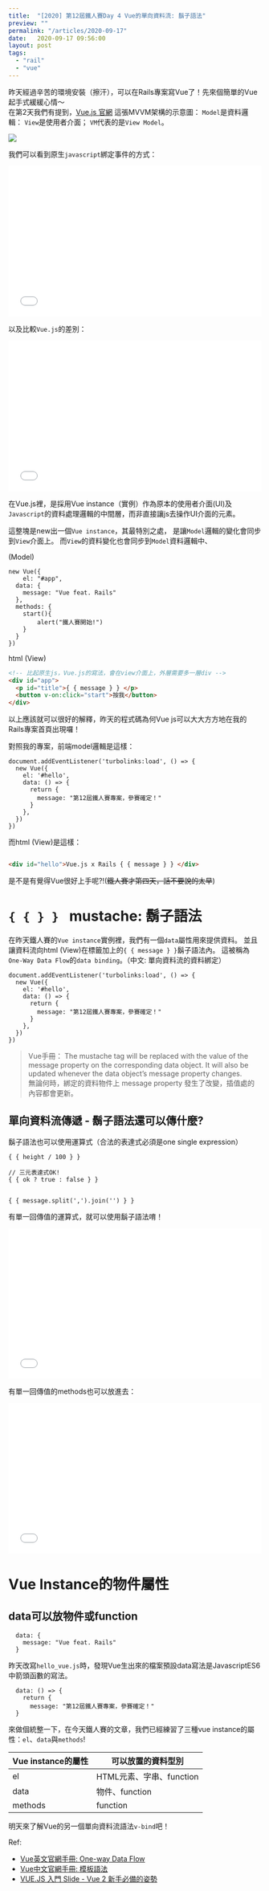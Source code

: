 ```yaml
---
title:  "[2020] 第12屆鐵人賽Day 4 Vue的單向資料流: 鬍子語法"
preview: ""
permalink: "/articles/2020-09-17"
date:   2020-09-17 09:56:00
layout: post
tags: 
  - "rail"
  - "vue"    
---
```


昨天經過辛苦的環境安裝（擦汗），可以在Rails專案寫Vue了！先來個簡單的Vue起手式緩緩心情～  
在第2天我們有提到，[Vue.js 官網](https://012.vuejs.org/guide/) 這張MVVM架構的示意圖：
`Model`是資料邏輯：
`View`是使用者介面；
`VM`代表的是`View Model`。

<!-- more -->

![](https://i.imgur.com/JcXXD6y.png)  

我們可以看到原生`javascript`綁定事件的方式：

<iframe width="100%" height="300" src="//jsfiddle.net/tingtinghsu/jLmkebzo/14/embedded/js,html,result/dark/" allowfullscreen="allowfullscreen" allowpaymentrequest frameborder="0"></iframe>

以及比較`Vue.js`的差別：
<iframe width="100%" height="300" src="//jsfiddle.net/tingtinghsu/41mrcLkz/6/embedded/js,html,result/" allowfullscreen="allowfullscreen" allowpaymentrequest frameborder="0"></iframe>

在Vue.js裡，是採用Vue instance（實例）作為原本的使用者介面(UI)及`Javascript`的資料處理邏輯的中間層，而非直接讓js去操作UI介面的元素。

這整塊是new出一個`Vue instance`，其最特別之處，
是讓`Model`邏輯的變化會同步到`View`介面上。
而`View`的資料變化也會同步到`Model`資料邏輯中、

(Model)
```
new Vue({
	el: "#app",
  data: {
  	message: "Vue feat. Rails"
  },
  methods: {
  	start(){
    	alert("鐵人賽開始!")
    }
  }
})
```

html (View)
```html
<!-- 比起原生js，Vue.js的寫法，會在view介面上，外層需要多一層div -->
<div id="app">
  <p id="title">{ { message } } </p>
  <button v-on:click="start">按我</button>
</div>
```

以上應該就可以很好的解釋，昨天的程式碼為何Vue js可以大大方方地在我的Rails專案首頁出現囉！

對照我的專案，前端model邏輯是這樣：

```
document.addEventListener('turbolinks:load', () => {
  new Vue({
    el: '#hello',
    data: () => {
      return {
        message: "第12屆鐵人賽專案，參賽確定！"
      }
    },
  })
})
```

而html (View)是這樣：

```html

<div id="hello">Vue.js x Rails { { message } } </div>

```

是不是有覺得Vue很好上手呢?!(~~鐵人賽才第四天，話不要說的太早~~)

# `{ { } } ` mustache: 鬍子語法

在昨天鐵人賽的`Vue instance`實例裡，我們有一個`data`屬性用來提供資料。
並且讓資料流向html (View)在標籤加上的`{ { message } }`鬍子語法內。
這被稱為`One-Way Data Flow`的`data binding`。（中文: 單向資料流的資料綁定）
```
document.addEventListener('turbolinks:load', () => {
  new Vue({
    el: '#hello',
    data: () => {
      return {
        message: "第12屆鐵人賽專案，參賽確定！"
      }
    },
  })
})
```

> Vue手冊：
The mustache tag will be replaced with the value of the message property on the corresponding data object. It will also be updated whenever the data object’s message property changes.  
無論何時，綁定的資料物件上 message property 發生了改變，插值處的內容都會更新。

## 單向資料流傳遞 - 鬍子語法還可以傳什麼?

鬍子語法也可以使用運算式（合法的表達式必須是one single expression）

```
{ { height / 100 } }

// 三元表達式OK!
{ { ok ? true : false } }


{ { message.split(',').join('') } }
```

有單一回傳值的運算式，就可以使用鬍子語法唷！

<iframe width="100%" height="300" src="//jsfiddle.net/tingtinghsu/2c0udyvj/5/embedded/js,html,result/" allowfullscreen="allowfullscreen" allowpaymentrequest frameborder="0"></iframe>

有單一回傳值的methods也可以放進去：

<iframe width="100%" height="300" src="//jsfiddle.net/tingtinghsu/xr39mjsg/7/embedded/js,html,result/" allowfullscreen="allowfullscreen" allowpaymentrequest frameborder="0"></iframe>


# Vue Instance的物件屬性

## data可以放物件或function
```
  data: {
  	message: "Vue feat. Rails"
  }
```
昨天改寫`hello_vue.js`時，發現Vue生出來的檔案預設data寫法是JavascriptES6中箭頭函數的寫法。

```
  data: () => {
    return {
      message: "第12屆鐵人賽專案，參賽確定！"
  }
```

來做個統整一下，在今天鐵人賽的文章，我們已經練習了三種vue instance的屬性：`el`、`data`與`methods`!

| Vue instance的屬性 | 可以放置的資料型別 |
| -------- | -------- |
| el     | HTML元素、字串、function   | 
| data     |   物件、function   | 
| methods     |   function   | 


明天來了解Vue的另一個單向資料流語法`v-bind`吧！

Ref: 

* [Vue英文官網手冊: One-way Data Flow](https://vuejs.org/v2/guide/components-props.html#One-Way-Data-Flow)  
* [Vue中文官網手冊: 模板語法](https://cn.vuejs.org/v2/guide/syntax.html)  
* [VUE.JS 入門 Slide - Vue 2 新手必備的姿勢](https://docs.google.com/presentation/d/1RaXwt4n97OWUrMqel_-SKYTAldh9VhuaI0tbMJ31k0I/edit#slide=id.g58797a85ac_0_0)  